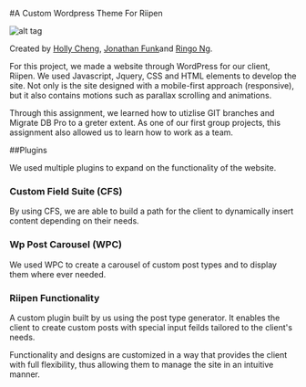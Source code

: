 #A Custom Wordpress Theme For Riipen

![alt tag](https://i.gyazo.com/f9685e9393245334a78a95b9741e9c48.png)

Created by [Holly Cheng](https://github.com/dumplinghub), [Jonathan Funk](https://github.com/jonathanfunk)and [Ringo Ng](https://github.com/ringong95).

For this project, we made a website through WordPress for our client, Riipen. We used Javascript, Jquery, CSS and HTML elements to develop the site. Not only is the site designed with a mobile-first approach (responsive), but it also contains motions such as parallax scrolling and animations.

Through this assignment, we learned how to utizlise GIT branches and Migrate DB Pro to a greter extent. As one of our first group projects, this assignment also allowed us to learn how to work as a team.

##Plugins

We used multiple plugins to expand on the functionality of the website.

### Custom Field Suite (CFS)

By using CFS, we are able to build a path for the client to dynamically insert content depending on their needs.

### Wp Post Carousel (WPC)

We used WPC to create a carousel of custom post types and to display them where ever needed.

### Riipen Functionality

A custom plugin built by us using the post type generator. It enables the client to create custom posts with special input feilds tailored to the client's needs. 

Functionality and designs are customized in a way that provides the client with full flexibility, thus allowing them to manage the site in an intuitive manner.
